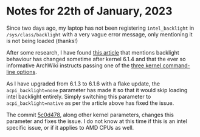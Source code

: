 # Notes for 22th of January, 2023

Since two days ago, my laptop has not been registering `intel_backlight` in
`/sys/class/backlight` with a very vague error message, only mentioning it is not
being loaded (thanks!)

After some research, I have found [this article](https://www.linuxquestions.org/questions/slackware-14/brightness-keys-not-working-after-updating-to-kernel-version-6-a-4175720728/)
that mentions backlight behaviour has changed sometime after kernel 6.1.4 and that
the ever so informative ArchWiki instructs passing one of the [three kernel command-line options](https://wiki.archlinux.org/title/backlight#Kernel_command-line_options).

As I have upgraded from 6.1.3 to 6.1.6 with a flake update, the `acpi_backlight=none`
parameter has made it so that it would skip loading intel backlight entirely. Simply switching
this parameter to `acpi_backlight=native` as per the article above has fixed the issue.

The commit [5c0d478](https://github.com/NotAShelf/dotfiles/commit/5c0d478bfb2078252ce92b6cf819c3ad9306d628),
along other kernel parameters, changes this parameter and fixes the issue. I do not know at this time
if this is an intel specific issue, or if it applies to AMD CPUs as well.
